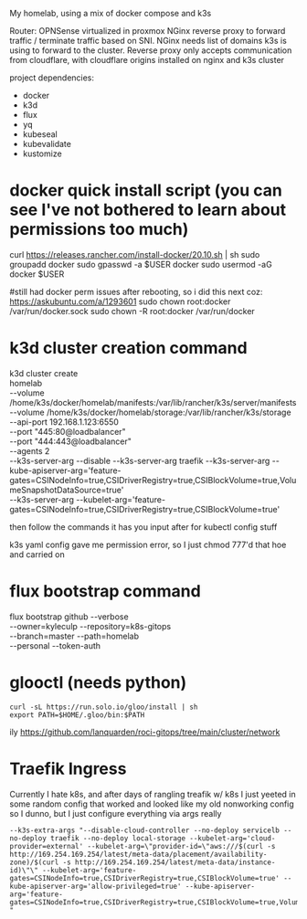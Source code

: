 My homelab, using a mix of docker compose and k3s

Router: OPNSense virtualized in proxmox
NGinx reverse proxy to forward traffic / terminate traffic based on SNI. NGinx needs list of domains k3s is using to forward to the cluster. 
Reverse proxy only accepts communication from cloudflare, with cloudflare origins installed on nginx and k3s cluster


project dependencies:
- docker
- k3d
- flux
- yq
- kubeseal
- kubevalidate
- kustomize

# docker quick install script (you can see I've not bothered to learn  about permissions too much)
curl https://releases.rancher.com/install-docker/20.10.sh   | sh
  sudo groupadd docker
  sudo gpasswd -a $USER docker
  sudo usermod -aG docker $USER

  #still had docker perm issues after rebooting, so i did this next coz: https://askubuntu.com/a/1293601
  sudo chown root:docker /var/run/docker.sock
  sudo chown -R root:docker /var/run/docker



# k3d cluster creation command
k3d cluster create \
  homelab \
  --volume /home/k3s/docker/homelab/manifests:/var/lib/rancher/k3s/server/manifests \
  --volume /home/k3s/docker/homelab/storage:/var/lib/rancher/k3s/storage \
  --api-port 192.168.1.123:6550 \
  --port "445:80@loadbalancer" \
  --port "444:443@loadbalancer" \
  --agents 2 \
  --k3s-server-arg --disable --k3s-server-arg traefik
  --k3s-server-arg --kube-apiserver-arg='feature-gates=CSINodeInfo=true,CSIDriverRegistry=true,CSIBlockVolume=true,VolumeSnapshotDataSource=true' \
  --k3s-server-arg --kubelet-arg='feature-gates=CSINodeInfo=true,CSIDriverRegistry=true,CSIBlockVolume=true' 

then follow the commands it has you input after for kubectl config stuff

k3s yaml config gave me permission error, so I just chmod 777'd that hoe and carried on

# flux bootstrap command
flux bootstrap github --verbose \
  --owner=kyleculp --repository=k8s-gitops \
  --branch=master --path=homelab \
  --personal --token-auth

# glooctl (needs python)
    curl -sL https://run.solo.io/gloo/install | sh
    export PATH=$HOME/.gloo/bin:$PATH

ily  https://github.com/lanquarden/roci-gitops/tree/main/cluster/network

# Traefik Ingress
Currently I hate k8s, and after days of rangling treafik w/ k8s I just yeeted in some random config that worked and looked like my old nonworking config so I dunno, but I just configure everything via args really


	--k3s-extra-args "--disable-cloud-controller --no-deploy servicelb --no-deploy traefik --no-deploy local-storage --kubelet-arg='cloud-provider=external' --kubelet-arg=\"provider-id=\"aws:///$(curl -s http://169.254.169.254/latest/meta-data/placement/availability-zone)/$(curl -s http://169.254.169.254/latest/meta-data/instance-id)\"\" --kubelet-arg='feature-gates=CSINodeInfo=true,CSIDriverRegistry=true,CSIBlockVolume=true' --kube-apiserver-arg='allow-privileged=true' --kube-apiserver-arg='feature-gates=CSINodeInfo=true,CSIDriverRegistry=true,CSIBlockVolume=true,VolumeSnapshotDataSource=true' "
